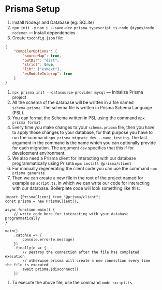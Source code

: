 # Prisma Setup

1. Install Node.js and Database (eg: SQLite)
2. `npm init -y` `npm i --save-dev prisma typescript ts-node @types/node nodemon` — Install dependencies
3. Create `tsconfig.json` file:

```json
{
	"compilerOptions": {
		"sourceMap": true,
		"outDir": "dist",
		"strict": true,
		"lib": ["esnext"],
		"esModuleInterop": true
	}
}
```

1. `npx prisma init --datasource-provider mysql` — Initialize Prisma project
2. All the schema of the database will be written in a file named `schema.prisma`. The schema file is written in Prisma Schema Language (PSL).
3. You can format the Schema written in PSL using the command `npx prisma format`
4. Every time you make changes to your `schema.prisma` file, then you have to apply those changes to your database, for that purpose you have to run the command `npx prisma migrate dev --name testing`. The last argument in the command is the name which you can optionally provide for each migration. The argument `dev` specifies that this if for development environment.
5. We also need a Prisma client for interacting with our database programmatically using Prisma `npm install @prisma/client`
6. For manually regenerating the client code you can use the command `npx prisma generate`
7. Then we can create a new file in the root of the project named for example as `script.ts`, in which we can write our code for interacting with our database. Boilerplate code will look something like this: 

```tsx
import {PrismaClient} from "@prisma/client";
const prisma = new PrismaClient();

async function main() {
	// write code here for interacting with your database programmatically
}

main()
	.catch(e => {
		console.error(e.message)
	})
	.finally(e => {
		// Destroy the connection after the file has completed execution
		// otherwise prisma will create a new connection every time the file is executed
		await prisma.$disconnect()
	})
```

1. To execute the above file, use the command `node script.ts`